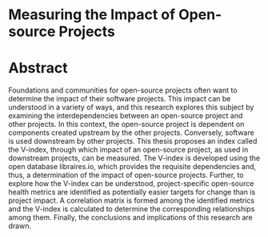 # Measuring the Impact of Open-source Projects
# Abstract
Foundations and communities for open-source projects often want to determine the impact of their software projects. This impact can be understood in a variety of ways, and this research explores this subject by examining the interdependencies between an open-source project and other projects. In this context, the open-source project is dependent on components created upstream by the other projects. Conversely, software is used downstream by other projects. This thesis proposes an index called the V-index, through which impact of an open-source project, as used in downstream projects, can be measured. The V-index is developed using the open database libraires.io, which provides the requisite dependencies and, thus, a determination of the impact of open-source projects. Further, to explore how the V-index can be understood, project-specific open-source health metrics are identified as potentially easier targets for change than is project impact. A correlation matrix is formed among the identified metrics and the V-index is calculated to determine the corresponding relationships among them. Finally, the conclusions and implications of this research are drawn.
